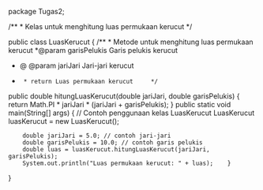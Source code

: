 package Tugas2;

/** * Kelas untuk menghitung luas permukaan kerucut
*/






public class LuasKerucut {
/**     * Metode untuk menghitung luas permukaan kerucut
*@param garisPelukis Garis pelukis kerucut
* @ @param jariJari Jari-jari kerucut
*      * return Luas permukaan kerucut     */
public double hitungLuasKerucut(double jariJari, double garisPelukis) {
return Math.PI * jariJari * (jariJari + garisPelukis);
}
public static void main(String[] args) {
// Contoh penggunaan kelas LuasKerucut
LuasKerucut luasKerucut = new LuasKerucut();

        double jariJari = 5.0; // contoh jari-jari
        double garisPelukis = 10.0; // contoh garis pelukis
        double luas = luasKerucut.hitungLuasKerucut(jariJari, garisPelukis);
        System.out.println("Luas permukaan kerucut: " + luas);    }
}
